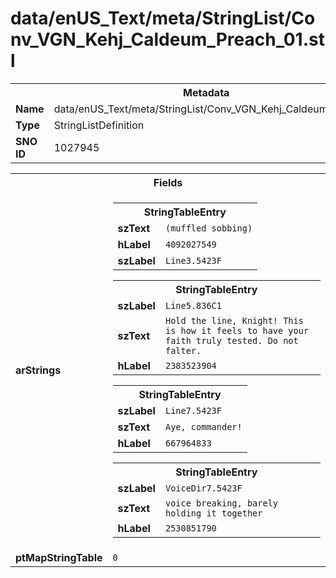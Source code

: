 <h1>data/enUS_Text/meta/StringList/Conv_VGN_Kehj_Caldeum_Preach_01.stl</h1><table><tr><th colspan="100%">Metadata</th></tr><tr><td><b>Name</b></td><td>data/enUS_Text/meta/StringList/Conv_VGN_Kehj_Caldeum_Preach_01.stl</td></tr><tr><td><b>Type</b></td><td>StringListDefinition</td></tr><tr><td><b>SNO ID</b></td><td>1027945</td></tr></table>

<table><tr><th colspan="100%">Fields</th></tr><tr><td><b>arStrings</b></td><td><table><tr><th colspan="100%">StringTableEntry</th></tr><tr><td><b>szText</b></td><td><code>(muffled sobbing)</code></td></tr><tr><td><b>hLabel</b></td><td><code>4092027549</code></td></tr><tr><td><b>szLabel</b></td><td><code>Line3.5423F</code></td></tr></table>


<table><tr><th colspan="100%">StringTableEntry</th></tr><tr><td><b>szLabel</b></td><td><code>Line5.836C1</code></td></tr><tr><td><b>szText</b></td><td><code>Hold the line, Knight! This is how it feels to have your faith truly tested. Do not falter.</code></td></tr><tr><td><b>hLabel</b></td><td><code>2383523904</code></td></tr></table>


<table><tr><th colspan="100%">StringTableEntry</th></tr><tr><td><b>szLabel</b></td><td><code>Line7.5423F</code></td></tr><tr><td><b>szText</b></td><td><code>Aye, commander!</code></td></tr><tr><td><b>hLabel</b></td><td><code>667964833</code></td></tr></table>


<table><tr><th colspan="100%">StringTableEntry</th></tr><tr><td><b>szLabel</b></td><td><code>VoiceDir7.5423F</code></td></tr><tr><td><b>szText</b></td><td><code>voice breaking, barely holding it together</code></td></tr><tr><td><b>hLabel</b></td><td><code>2530851790</code></td></tr></table>


</td></tr><tr><td><b>ptMapStringTable</b></td><td><code>0</code></td></tr></table>

